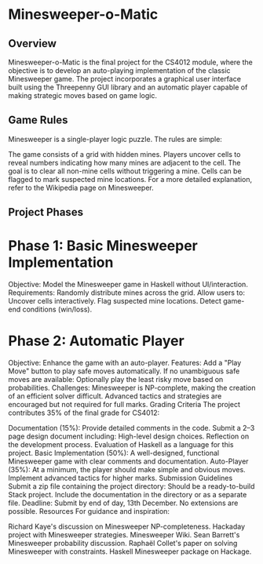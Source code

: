 # Minesweeper-o-Matic
## Overview
Minesweeper-o-Matic is the final project for the CS4012 module, where the objective is to develop an auto-playing implementation of the classic Minesweeper game. The project incorporates a graphical user interface built using the Threepenny GUI library and an automatic player capable of making strategic moves based on game logic.

## Game Rules
Minesweeper is a single-player logic puzzle. The rules are simple:

The game consists of a grid with hidden mines.
Players uncover cells to reveal numbers indicating how many mines are adjacent to the cell.
The goal is to clear all non-mine cells without triggering a mine.
Cells can be flagged to mark suspected mine locations.
For a more detailed explanation, refer to the Wikipedia page on Minesweeper.

## Project Phases
# Phase 1: Basic Minesweeper Implementation
Objective: Model the Minesweeper game in Haskell without UI/interaction.
Requirements:
Randomly distribute mines across the grid.
Allow users to:
Uncover cells interactively.
Flag suspected mine locations.
Detect game-end conditions (win/loss).

# Phase 2: Automatic Player
Objective: Enhance the game with an auto-player.
Features:
Add a "Play Move" button to play safe moves automatically.
If no unambiguous safe moves are available:
Optionally play the least risky move based on probabilities.
Challenges:
Minesweeper is NP-complete, making the creation of an efficient solver difficult.
Advanced tactics and strategies are encouraged but not required for full marks.
Grading Criteria
The project contributes 35% of the final grade for CS4012:

Documentation (15%):
Provide detailed comments in the code.
Submit a 2–3 page design document including:
High-level design choices.
Reflection on the development process.
Evaluation of Haskell as a language for this project.
Basic Implementation (50%):
A well-designed, functional Minesweeper game with clear comments and documentation.
Auto-Player (35%):
At a minimum, the player should make simple and obvious moves.
Implement advanced tactics for higher marks.
Submission Guidelines
Submit a zip file containing the project directory:
Should be a ready-to-build Stack project.
Include the documentation in the directory or as a separate file.
Deadline: Submit by end of day, 13th December. No extensions are possible.
Resources
For guidance and inspiration:

Richard Kaye's discussion on Minesweeper NP-completeness.
Hackaday project with Minesweeper strategies.
Minesweeper Wiki.
Sean Barrett's Minesweeper probability discussion.
Raphaël Collet's paper on solving Minesweeper with constraints.
Haskell Minesweeper package on Hackage.
